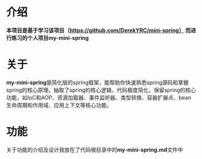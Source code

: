 # 介绍

**本项目是基于学习该项目（https://github.com/DerekYRC/mini-spring） 而进行练习的个人项目my-mini-spring**



# 关于

**my-mini-spring**是简化版的spring框架，能帮助你快速熟悉spring源码和掌握spring的核心原理。抽取了spring的核心逻辑，代码极度简化，保留spring的核心功能，如IoC和AOP、资源加载器、事件监听器、类型转换、容器扩展点、bean生命周期和作用域、应用上下文等核心功能。

# 功能

关于功能的介绍及设计我放在了代码根目录中的**my-mini-spring.md**文件中